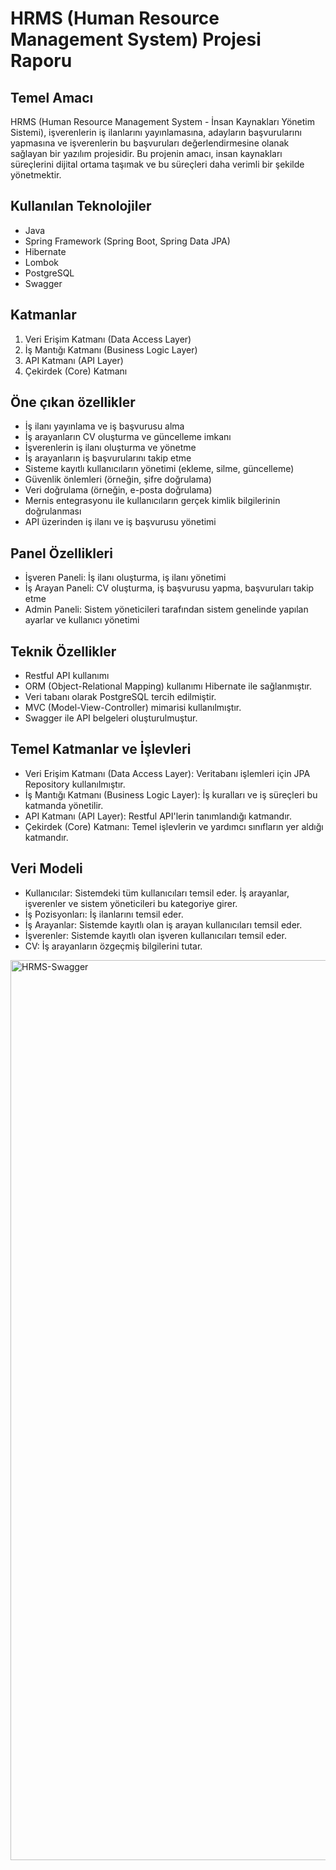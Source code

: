 # HRMS (Human Resource Management System) Projesi Raporu

## Temel Amacı
HRMS (Human Resource Management System - İnsan Kaynakları Yönetim Sistemi), işverenlerin iş ilanlarını yayınlamasına, adayların başvurularını yapmasına ve işverenlerin bu başvuruları değerlendirmesine olanak sağlayan bir yazılım projesidir. Bu projenin amacı, insan kaynakları süreçlerini dijital ortama taşımak ve bu süreçleri daha verimli bir şekilde yönetmektir.


## Kullanılan Teknolojiler
- Java
- Spring Framework (Spring Boot, Spring Data JPA)
- Hibernate
- Lombok
- PostgreSQL
- Swagger


## Katmanlar
1. Veri Erişim Katmanı (Data Access Layer)
2. İş Mantığı Katmanı (Business Logic Layer)
3. API Katmanı (API Layer)
4. Çekirdek (Core) Katmanı


## Öne çıkan özellikler
- İş ilanı yayınlama ve iş başvurusu alma
- İş arayanların CV oluşturma ve güncelleme imkanı
- İşverenlerin iş ilanı oluşturma ve yönetme
- İş arayanların iş başvurularını takip etme
- Sisteme kayıtlı kullanıcıların yönetimi (ekleme, silme, güncelleme)
- Güvenlik önlemleri (örneğin, şifre doğrulama)
- Veri doğrulama (örneğin, e-posta doğrulama)
- Mernis entegrasyonu ile kullanıcıların gerçek kimlik bilgilerinin doğrulanması
- API üzerinden iş ilanı ve iş başvurusu yönetimi


## Panel Özellikleri
- İşveren Paneli: İş ilanı oluşturma, iş ilanı yönetimi
- İş Arayan Paneli: CV oluşturma, iş başvurusu yapma, başvuruları takip etme
- Admin Paneli: Sistem yöneticileri tarafından sistem genelinde yapılan ayarlar ve kullanıcı yönetimi

## Teknik Özellikler
- Restful API kullanımı
- ORM (Object-Relational Mapping) kullanımı Hibernate ile sağlanmıştır.
- Veri tabanı olarak PostgreSQL tercih edilmiştir.
- MVC (Model-View-Controller) mimarisi kullanılmıştır.
- Swagger ile API belgeleri oluşturulmuştur.


## Temel Katmanlar ve İşlevleri
- Veri Erişim Katmanı (Data Access Layer): Veritabanı işlemleri için JPA Repository kullanılmıştır.
- İş Mantığı Katmanı (Business Logic Layer): İş kuralları ve iş süreçleri bu katmanda yönetilir.
- API Katmanı (API Layer): Restful API'lerin tanımlandığı katmandır.
- Çekirdek (Core) Katmanı: Temel işlevlerin ve yardımcı sınıfların yer aldığı katmandır.


## Veri Modeli
- Kullanıcılar: Sistemdeki tüm kullanıcıları temsil eder. İş arayanlar, işverenler ve sistem yöneticileri bu kategoriye girer.
- İş Pozisyonları: İş ilanlarını temsil eder.
- İş Arayanlar: Sistemde kayıtlı olan iş arayan kullanıcıları temsil eder.
- İşverenler: Sistemde kayıtlı olan işveren kullanıcıları temsil eder.
- CV: İş arayanların özgeçmiş bilgilerini tutar.

  
<img width="1440" alt="HRMS-Swagger" src="https://github.com/Mehmettakkan/HRMS-SpringBoot-BackEnd/assets/114080733/5bc262d3-b621-4fce-b2cb-03c6ce05469f">

